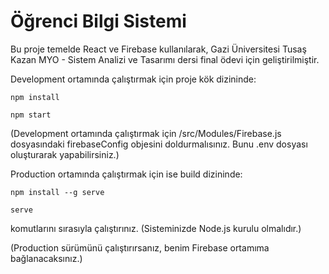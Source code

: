 # Öğrenci Bilgi Sistemi

Bu proje temelde React ve Firebase kullanılarak, Gazi Üniversitesi Tusaş Kazan MYO - Sistem Analizi ve Tasarımı dersi final ödevi için geliştirilmiştir.

Development ortamında çalıştırmak için proje kök dizininde:

```
npm install
```

```
npm start
```

(Development ortamında çalıştırmak için /src/Modules/Firebase.js dosyasındaki firebaseConfig objesini doldurmalısınız. Bunu .env dosyası oluşturarak yapabilirsiniz.)

Production ortamında çalıştırmak için ise build dizininde:

```
npm install --g serve
```

```
serve
```

komutlarını sırasıyla çalıştırınız. (Sisteminizde Node.js kurulu olmalıdır.)

(Production sürümünü çalıştırırsanız, benim Firebase ortamıma bağlanacaksınız.)